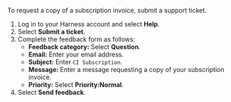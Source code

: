 To request a copy of a subscription invoice, submit a support ticket.

1. Log in to your Harness account and select **Help**.
2. Select **Submit a ticket**.
3. Complete the feedback form as follows:
	* **Feedback category:** Select **Question**.
	* **Email:** Enter your email address.
	* **Subject:** Enter `CI Subscription`.
	* **Message:** Enter a message requesting a copy of your subscription invoice.
	* **Priority:** Select **Priority:Normal**.
4. Select **Send feedback**.
